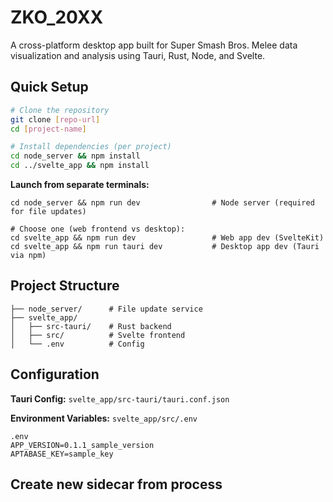 # ZKO_20XX

A cross-platform desktop app built for Super Smash Bros. Melee data visualization and analysis using Tauri, Rust, Node, and Svelte. 


## Quick Setup
```bash
# Clone the repository
git clone [repo-url]
cd [project-name]

# Install dependencies (per project)
cd node_server && npm install
cd ../svelte_app && npm install
```
**Launch from separate terminals:**
```
cd node_server && npm run dev                # Node server (required for file updates)

# Choose one (web frontend vs desktop):
cd svelte_app && npm run dev                 # Web app dev (SvelteKit)
cd svelte_app && npm run tauri dev           # Desktop app dev (Tauri via npm)
```

## Project Structure

```
├── node_server/      # File update service
├── svelte_app/
│   ├── src-tauri/    # Rust backend
│   ├── src/          # Svelte frontend
│   └── .env          # Config 
```

## Configuration
**Tauri Config:** `svelte_app/src-tauri/tauri.conf.json`

**Environment Variables:** `svelte_app/src/.env` 
```
.env
APP_VERSION=0.1.1_sample_version
APTABASE_KEY=sample_key
```

## Create new sidecar from process

